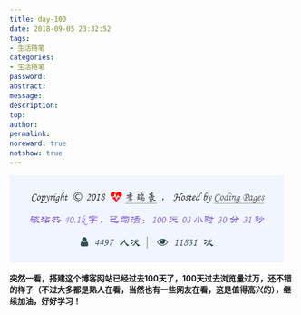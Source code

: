 ```yaml
---
title: day-100
date: 2018-09-05 23:32:52
tags:
- 生活随笔
categories:
- 生活随笔
password:
abstract:
message:
description:
top:
author:
permalink:
noreward: true
notshow: true
---
```

![100天](day-100/100.png)

<!--more-->

**突然一看，搭建这个博客网站已经过去100天了，100天过去浏览量过万，还不错的样子（不过大多都是熟人在看，当然也有一些网友在看，这是值得高兴的），继续加油，好好学习！**